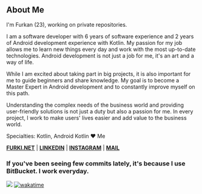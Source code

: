 ## About Me

I'm Furkan (23), working on private repositories.

I am a software developer with 6 years of software experience and 2 years of Android development experience with Kotlin. My passion for my job allows me to learn new things every day and work with the most up-to-date technologies. Android development is not just a job for me, it's an art and a way of life.

While I am excited about taking part in big projects, it is also important for me to guide beginners and share knowledge. My goal is to become a Master Expert in Android development and to constantly improve myself on this path.

Understanding the complex needs of the business world and providing user-friendly solutions is not just a duty but also a passion for me. In every project, I work to make users' lives easier and add value to the business world.

Specialties: Kotlin, Android
Kotlin ❤️ Me

**[FURKI.NET](https://furki.net/)** | **[LINKEDIN](https://www.linkedin.com/in/furkanbalci0/)** | **[INSTAGRAM](https://www.instagram.com/furkanbalci0/)** | **[MAIL](mailto:furkanbalci000@gmail.com)**

### If you've been seeing few commits lately, it's because I use **BitBucket**. I work everyday.

![](https://komarev.com/ghpvc/?username=furkanbalci0)
[![wakatime](https://wakatime.com/badge/user/b7d64418-1e77-4fff-9b79-03f02bfc3476.svg)](https://wakatime.com/@b7d64418-1e77-4fff-9b79-03f02bfc3476)
